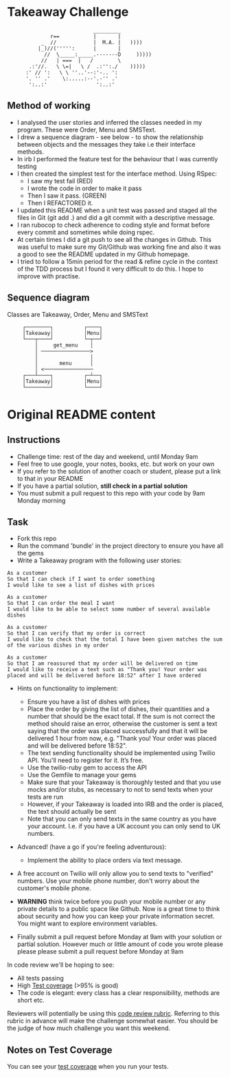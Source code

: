 Takeaway Challenge
==================
```
                            _________
              r==           |       |
           _  //            |  M.A. |   ))))
          |_)//(''''':      |       |
            //  \_____:_____.-------D     )))))
           //   | ===  |   /        \
       .:'//.   \ \=|   \ /  .:'':./    )))))
      :' // ':   \ \ ''..'--:'-.. ':
      '. '' .'    \:.....:--'.-'' .'
       ':..:'                ':..:'

 ```
Method of working
------------
- I analysed the user stories and inferred the classes needed in my program. These were Order, Menu and SMSText.
- I drew a sequence diagram - see below - to show the relationship between objects and the messages they take i.e their interface methods.
- In irb I performed the feature test for the behaviour that I was currently testing
- I then created the simplest test for the interface method. Using RSpec: 
  * I saw my test fail (RED)
   * I wrote the code in order to make it pass
   * Then I saw it pass. (GREEN)
   * Then I REFACTORED it.
- I updated this README when a unit test was passed and staged all the files in Git (git add .) and did a git commit with a descriptive message.
- I ran rubocop to check adherence to coding style and format before every commit and sometimes while doing rspec.
- At certain times I did a git push to see all the changes in Github. This was useful to make sure my Git/Github was working fine and also it was a good to see the README updated in my Github homepage.
- I tried to follow a 15min period for the read & refine cycle in the context of the TDD process but I found it very difficult to do this. I hope to improve with practise.

Sequence diagram
--------------
Classes are Takeaway, Order, Menu and SMSText
```
     ┌────────┐          ┌────┐
     │Takeaway│          │Menu│
     └───┬────┘          └─┬──┘
         │     get_menu    │   
         │ ────────────────>   
         │                 │   
         │       menu      │   
         │ <────────────────   
     ┌───┴────┐          ┌─┴──┐
     │Takeaway│          │Menu│
     └────────┘          └────┘
```

Original README content
=======
Instructions
-------

* Challenge time: rest of the day and weekend, until Monday 9am
* Feel free to use google, your notes, books, etc. but work on your own
* If you refer to the solution of another coach or student, please put a link to that in your README
* If you have a partial solution, **still check in a partial solution**
* You must submit a pull request to this repo with your code by 9am Monday morning

Task
-----

* Fork this repo
* Run the command 'bundle' in the project directory to ensure you have all the gems
* Write a Takeaway program with the following user stories:

```
As a customer
So that I can check if I want to order something
I would like to see a list of dishes with prices

As a customer
So that I can order the meal I want
I would like to be able to select some number of several available dishes

As a customer
So that I can verify that my order is correct
I would like to check that the total I have been given matches the sum of the various dishes in my order

As a customer
So that I am reassured that my order will be delivered on time
I would like to receive a text such as "Thank you! Your order was placed and will be delivered before 18:52" after I have ordered
```

* Hints on functionality to implement:
  * Ensure you have a list of dishes with prices
  * Place the order by giving the list of dishes, their quantities and a number that should be the exact total. If the sum is not correct the method should raise an error, otherwise the customer is sent a text saying that the order was placed successfully and that it will be delivered 1 hour from now, e.g. "Thank you! Your order was placed and will be delivered before 18:52".
  * The text sending functionality should be implemented using Twilio API. You'll need to register for it. It’s free.
  * Use the twilio-ruby gem to access the API
  * Use the Gemfile to manage your gems
  * Make sure that your Takeaway is thoroughly tested and that you use mocks and/or stubs, as necessary to not to send texts when your tests are run
  * However, if your Takeaway is loaded into IRB and the order is placed, the text should actually be sent
  * Note that you can only send texts in the same country as you have your account. I.e. if you have a UK account you can only send to UK numbers.

* Advanced! (have a go if you're feeling adventurous):
  * Implement the ability to place orders via text message.

* A free account on Twilio will only allow you to send texts to "verified" numbers. Use your mobile phone number, don't worry about the customer's mobile phone.

* **WARNING** think twice before you push your mobile number or any private details to a public space like Github. Now is a great time to think about security and how you can keep your private information secret. You might want to explore environment variables.

* Finally submit a pull request before Monday at 9am with your solution or partial solution.  However much or little amount of code you wrote please please please submit a pull request before Monday at 9am


In code review we'll be hoping to see:

* All tests passing
* High [Test coverage](https://github.com/makersacademy/course/blob/master/pills/test_coverage.md) (>95% is good)
* The code is elegant: every class has a clear responsibility, methods are short etc.

Reviewers will potentially be using this [code review rubric](docs/review.md).  Referring to this rubric in advance will make the challenge somewhat easier.  You should be the judge of how much challenge you want this weekend.

Notes on Test Coverage
------------------

You can see your [test coverage](https://github.com/makersacademy/course/blob/master/pills/test_coverage.md) when you run your tests.
